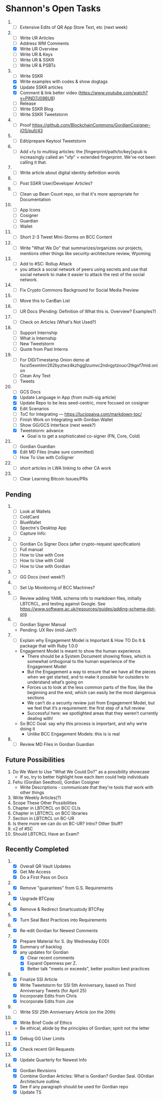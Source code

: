 # Shannon's Open Tasks

1. * [ ] Extensive Edits of QR App Store Text, etc (next week)
1. * [ ] Write UR Articles
   * [ ] Address WM Comments
   * [X] Write UR Overview
   * [ ] Write UR & Keys
   * [ ] Write UR & SSKR
   * [ ] Write UR & PSBTs
1. * [ ] Write SSKR
   * [X] Write examples with codes & show dogtags
   * [X] Update SSKR articles
   * [X] Comment & link better video (https://www.youtube.com/watch?v=PIND7J096U8)
   * [ ] Release
   * [ ] Write SSKR Blog
   * [ ] Write SSKR Tweetstorm
1. * [ ] Proof https://github.com/BlockchainCommons/GordianCosigner-iOS/pull/43
1. * [ ] Edit/prepare Keytool Tweetstorm
1. * [ ] Add `xfp` to multisig articles:  the [fingerprint/path/to/key]xpub is increasingly called an "xfp" = extended fingerprint. We've not been calling it that.
1. * [ ] Write article about digital identity definition words
1. * [ ] Post SSKR User/Developer Articles?
1. * [ ] Clean up Bean Count repo, so that it's more appropriate for Documentation
1. * [ ] App Icons
   * [ ] Cosigner
   * [ ] Guardian
   * [ ] Wallet
1. * [ ] Short 2-3 Tweet Mini-Storms on BCC Content
1. * [ ] Write "What We Do" that summarizes/organizes our projects, mentions other things like security-architecture review, Wyoming
1. * [ ] Add to #SC: Rollup Attack
   * you attack a social network of peers using secrets and use that social network to make it easier to attack the rest of the social network.
1. * [ ] Fix Crypto Commons Background for Social Media Preview
1. * [ ] Move this to CanBan List
1. * [ ] UR Docs (Pending: Definition of What this is. Overview? Examples?)
1. * [ ] Check on Articles (What's Not Used?)
1. * [ ] Support Internship
   * [ ] What is Internship
   * [ ] New Tweetstorm
   * [ ] Quote from Past Interns
1. * [ ] For DID/Timestamp Onion demo at fscst5exmlmr262byztwz4kzhggjlzumvc2ndvgytzoucr2tkgxf7mid.onion
   * [ ] Clean Any Text
   * [ ] Tweets
1. * [ ] GCS Docs
   * [X] Update Language in App (from multi-sig article)
   * [X] Update Repo to be less seed-centric, more focused on cosigner
   * [X] Edit Scenarios
   * [ ] ToC for Integrating — https://luciopaiva.com/markdown-toc/
   * [ ] Finish Work on Integrating with Gordian Wallet
   * [ ] Show GG/GCS Interface (next week?)
   * [X] Tweetstorm: advance 
      * Goal is to get a sophisticated co-signer (FN, Core, Cold)
1. * [ ] Gordian Guardian
   * [X] Edit MD Files (make sure committed)
   * [ ] How To Use with CoSigner
1. * [ ] short articles in LWA linking to other CA work
1. * [ ] Clear Learning Bitcoin Issues/PRs

## Pending

1. * [ ] Look at Wallets
   * [ ] ColdCard
   * [ ] BlueWallet
   * [ ] Spectre's Desktop App
   * [ ] Capture Info: 
1. * [ ] Gordian Co Signer Docs (after crypto-request specification)
   * [ ] Full manual
   * [ ] How to Use with Core
   * [ ] How to Use with Cold
   * [ ] How to Use with Gordian
1. * [ ] GG Docs (next week?)
1. * [ ] Set Up Monitoring of BCC Machines?
1. * [ ] Review adding YAML schema info to markdown files, initially LBTCftCL, and testing against Google. See https://www.software.ac.uk/resources/guides/adding-schema-dot-org
1. * [ ] Gordian Signer Manual
   * Pending: UX Rev (mid-Jan?)
1. * [ ] Explain why Engagement Model is Important & How TO Do It & package that with Ruby 1.0.0
   * Engagement Model is meant to show the human experience.
      * There should be a System Document showing flows, which is somewhat orthogonal to the human experience of the Engagement Model
      * But the Engagement a way to ensure that we have all the pieces when we get started, and to make it possible for outsiders to understand what’s going on
      * Forces us to look at the less common parts of the flow, like the beginning and the end, which can easily be the most dangerous sections
      * We can’t do a security review just from Engagement Model, but we feel that it’s a requirement: the first step of a full review
      * Successful here: we spotlighted areas that they weren’t currently dealing with!
   * So BCC Goal: say why this process is important, and why we’re doing it
      * Unlike BCC Engagement Models: this is is real
1. * [ ] Review MD Files in Gordian Guardian

## Future Possibilities

1. Do We Want to Use "What We Could Do?" as a possibility showcase
   * If so, try to better highlight how each item could help individuals
1. Fehu (Gordian Seedtool), Gordian Cosigner
   * Write Descriptions - communicate that they're tools that work with other things
1. Write Weekly Articles(?)
1. Scope These Other Possibilities
1. Chapter in LBTCftCL on BCC CLIs
1. Chapter in LBTCftCL on BCC libraries
1. Section in LBTCftCL on BC-UR
1. Is there more we can do on BC-UR? Intro? Other Stuff?
1. v2 of #SC
1. Should LBTCftCL Have an Exam?

## Recently Completed

1. * [X] Overall QR Vault Updates
   * [X] Get Me Access
   * [X] Do a First Pass on Docs
1. * [X] Remove "guarantees" from G.S. Requirements
1. * [X] Upgrade BTCpay
1. * [X] Remove & Redirect Smartcustody BTCPay
1. * [X] Turn Seal Best Practices into Requirements
1. * [X] Re-edit Gordian for Newest Comments
1. * [X] Prepare Material for S. (by Wednesday EOD)
   * [X] Summary of backlog
   * [X] any updates for Gordian
      * [X] Clear recent comments
      * [X] Expand Openness per Z.
      * [X] Better talk "meets or exceeds", better position best practices
1. * [X] Finalize SSI Article
   * [X] Write Tweetstorm for SSI 5th Anniversary, based on Third Anniversary Tweets (for April 25)
   * [X] Incorporate Edits from Chris
   * [X] Incorporate Edits from Joe
1. * [ ] Write SSI 25th Anniversary Article (on the 20th)
1. * [X] Write Brief Code of Ethics
   * Be ethical; abide by the principles of Gordian; spirit not the letter
1. * [X] Debug GG User Limits
1. * [X] Check recent GH Requests
1. * [X] Update Quarterly for Newest Info
1. * [X] Gordian Revisions
   * [X] Combine Gordian Articles: What is Gordian? Gordian Seal. GOrdian Architecture outline.
   * [X] See if any paragraph should be used for Gordian repo
   * [X] Update TS
